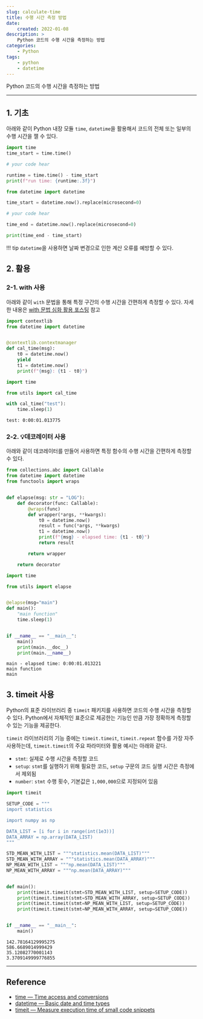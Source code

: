 ```yaml
---
slug: calculate-time
title: 수행 시간 측정 방법
date:
    created: 2022-01-08
description: >
    Python 코드의 수행 시간을 측정하는 방법
categories:
    - Python
tags:
    - python
    - datetime
---
```


Python 코드의 수행 시간을 측정하는 방법  

<!-- more -->

---

## 1. 기초

아래와 같이 Python 내장 모듈 `time`, `datetime`을 활용해서 코드의 전체 또는 일부의 수행 시간을 잴 수 있다.  

```python
import time
time_start = time.time()

# your code hear

runtime = time.time() - time_start
print(f"run time: {runtime:.3f}")
```

```python
from datetime import datetime

time_start = datetime.now().replace(microsecond=0)

# your code hear

time_end = datetime.now().replace(microsecond=0)

print(time_end - time_start)
```

!!! tip
    `datetime`을 사용하면 날짜 변경으로 인한 계산 오류를 예방할 수 있다.  

## 2. 활용

### 2-1. with 사용

아래와 같이 `with` 문법을 통해 특정 구간의 수행 시간을 간편하게 측정할 수 있다. 자세한 내용은 [with 문법 심화 활용 포스팅](./2023-11-25-understanding_with.md) 참고  

```python title="utils.py"
import contextlib
from datetime import datetime


@contextlib.contextmanager
def cal_time(msg):
    t0 = datetime.now()
    yield
    t1 = datetime.now()
    print(f"{msg}: {t1 - t0}")

```
```python title="utils.py"
import time

from utils import cal_time

with cal_time("test"):
    time.sleep(1)
```
```
test: 0:00:01.013775
```

### 2-2. 💡데코레이터 사용

아래와 같이 데코레이터를 만들어 사용하면 특정 함수의 수행 시간을 간편하게 측정할 수 있다.  

```python title="utils.py"
from collections.abc import Callable
from datetime import datetime
from functools import wraps


def elapse(msg: str = "LOG"):
    def decorator(func: Callable):
        @wraps(func)
        def wrapper(*args, **kwargs):
            t0 = datetime.now()
            result = func(*args, **kwargs)
            t1 = datetime.now()
            print(f"{msg} - elapsed time: {t1 - t0}")
            return result

        return wrapper

    return decorator
```
```python title="main.py"
import time

from utils import elapse


@elapse(msg="main")
def main():
    "main function"
    time.sleep(1)


if __name__ == "__main__":
    main()
    print(main.__doc__)
    print(main.__name__)
```
```
main - elapsed time: 0:00:01.013221
main function
main
```

## 3. timeit 사용

Python의 표준 라이브러리 중 `timeit` 패키지를 사용하면 코드의 수행 시간을 측정할 수 있다. Python에서 자체적인 표준으로 제공한는 기능인 만큼 가장 정확하게 측정할 수 있는 기능을 제공한다.  

`timeit` 라이브러리의 기능 중에는 `timeit.timeit`, `timeit.repeat` 함수를 가장 자주 사용하는데, `timeit.timeit`의 주요 파라미터와 활용 예시는 아래와 같다.  

- `stmt`: 실제로 수행 시간을 측정할 코드
- `setup`: `stmt`를 실행하기 위해 필요한 코드, `setup` 구문의 코드 실행 시간은 측정에서 제외됨
- `number`: `stmt` 수행 횟수, 기본값은 `1,000,000`으로 지정되어 있음

```python
import timeit

SETUP_CODE = """
import statistics

import numpy as np

DATA_LIST = [i for i in range(int(1e3))]
DATA_ARRAY = np.array(DATA_LIST)
"""

STD_MEAN_WITH_LIST = """statistics.mean(DATA_LIST)"""
STD_MEAN_WITH_ARRAY = """statistics.mean(DATA_ARRAY)"""
NP_MEAN_WITH_LIST = """np.mean(DATA_LIST)"""
NP_MEAN_WITH_ARRAY = """np.mean(DATA_ARRAY)"""


def main():
    print(timeit.timeit(stmt=STD_MEAN_WITH_LIST, setup=SETUP_CODE))
    print(timeit.timeit(stmt=STD_MEAN_WITH_ARRAY, setup=SETUP_CODE))
    print(timeit.timeit(stmt=NP_MEAN_WITH_LIST, setup=SETUP_CODE))
    print(timeit.timeit(stmt=NP_MEAN_WITH_ARRAY, setup=SETUP_CODE))


if __name__ == "__main__":
    main()
```
```
142.78164129995275
586.6689014999429
35.12082770001143
3.3709149999776855
```

---
## Reference
- [time — Time access and conversions](https://docs.python.org/3/library/time.html)
- [datetime — Basic date and time types](https://docs.python.org/3/library/datetime.html)
- [timeit — Measure execution time of small code snippets](https://docs.python.org/3/library/timeit.html)

